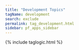 ```yaml
---
title: "Development Topics"
tagName: development
search: exclude
permalink: tag_development.html
sidebar: pf_apps_sidebar
---
```

{% include taglogic.html %}